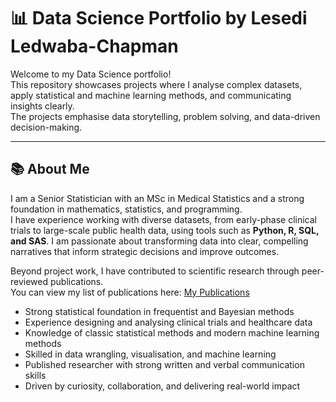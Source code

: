 # 📊 Data Science Portfolio by Lesedi Ledwaba-Chapman

Welcome to my Data Science portfolio!  
This repository showcases projects where I analyse complex datasets, apply statistical and machine learning methods, and communicating insights clearly.  
The projects emphasise data storytelling, problem solving, and data-driven decision-making.

---

## 📚 About Me

I am a Senior Statistician with an MSc in Medical Statistics and a strong foundation in mathematics, statistics, and programming.  
I have experience working with diverse datasets, from early-phase clinical trials to large-scale public health data, using tools such as **Python, R, SQL, and SAS**.
I am passionate about transforming data into clear, compelling narratives that inform strategic decisions and improve outcomes.

Beyond project work, I have contributed to scientific research through peer-reviewed publications.  
You can view my list of publications here: [My Publications](https://www.researchgate.net/profile/Lesedi_Ledwaba-Chapman)

- Strong statistical foundation in frequentist and Bayesian methods
- Experience designing and analysing clinical trials and healthcare data
- Knowledge of classic statistical methods and modern machine learning methods
- Skilled in data wrangling, visualisation, and machine learning
- Published researcher with strong written and verbal communication skills
- Driven by curiosity, collaboration, and delivering real-world impact
